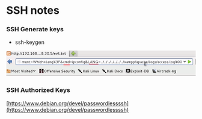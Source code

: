# SSH notes

### SSH Generate keys

* ssh-keygen

![](../../.gitbook/assets/image%20%2840%29.png)

### SSH Authorized Keys

[https://www.debian.org/devel/passwordlessssh](https://www.debian.org/devel/passwordlessssh)

